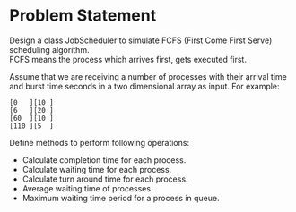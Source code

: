 # Problem Statement
Design a class JobScheduler to simulate FCFS (First Come First Serve) scheduling algorithm. <br>
FCFS means the process which arrives first, gets executed first. 

Assume that we are receiving a number of processes with their arrival time and burst time seconds in a two dimensional array as input.  For example:

```
[0   ][10 ]
[6   ][20 ]
[60  ][10 ]
[110 ][5  ]
```

Define methods to perform following operations: 
- Calculate completion time for each process. 
- Calculate waiting time for each process.
- Calculate turn around time for each process.
- Average waiting time of processes.
- Maximum waiting time period for a process in queue.

